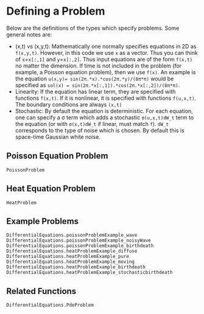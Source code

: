 # Defining a Problem

Below are the definitions of the types which specify problems. Some general notes are:

* (x,t) vs (x,y,t): Mathematically one normally specifies equations in 2D as ``f(x,y,t)``.
However, in this code we use `x` as a vector. Thus you can think of ``x``=`x[:,1]` and
``y``=`x[:,2]`. Thus input equations are of the form `f(x,t)` no matter the dimension.
If time is not included in the problem (for example, a Poisson equation problem),
then we use `f(x)`. An example is the equation ``u(x,y)= sin(2π.*x).*cos(2π.*y)/(8π*π)``
would be specified as `sol(x) = sin(2π.*x[:,1]).*cos(2π.*x[:,2])/(8π*π)`.
* Linearity: If the equation has linear term, they are specified with functions
`f(x,t)`. If it is nonlinear, it is specified with functions `f(u,x,t)`. The boundary
conditions are always `(x,t)`
* Stochastic: By default the equation is deterministic. For each equation, one can
specify a σ term which adds a stochastic ``σ(u,x,t)dW_t`` term to the equation
(or with ``σ(x,t)dW_t`` if linear, must match `f`). ``dW_t`` corresponds to the type
of noise which is chosen. By default this is space-time Gaussian white noise.

## Poisson Equation Problem

```@docs
PoissonProblem
```

## Heat Equation Problem

```@docs
HeatProblem
```

## Example Problems

```@docs
DifferentialEquations.poissonProblemExample_wave
DifferentialEquations.poissonProblemExample_noisyWave
DifferentialEquations.poissonProblemExample_birthdeath
DifferentialEquations.heatProblemExample_diffuse
DifferentialEquations.heatProblemExample_pure
DifferentialEquations.heatProblemExample_moving
DifferentialEquations.heatProblemExample_birthdeath
DifferentialEquations.heatProblemExample_stochasticbirthdeath

```

## Related Functions

```@docs
DifferentialEquations.PdeProblem
```
